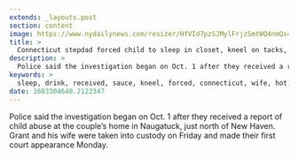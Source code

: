```yaml
--- 
extends: _layouts.post 
section: content 
image: https://www.nydailynews.com/resizer/HfVId7pzSJMylFrjzSmtWQ4nmQs=/1200x0/center/middle/cloudfront-us-east-1.images.arcpublishing.com/tronc/XZRNHOUGW5FKBKJZGR3PX4LWLY.jpg 
title: > 
  Connecticut stepdad forced child to sleep in closet, kneel on tacks, drink hot sauce: police 
description: > 
  Police said the investigation began on Oct. 1 after they received a report of child abuse at the couple’s home in Naugatuck, just north of New Haven.Grant and his wife were taken into custody on Friday and made their first court appearance Monday. 
keywords: > 
  sleep, drink, received, sauce, kneel, forced, connecticut, wife, hot, stepdad, taken, north, naugatuck, report, closet, investigation, haven, grant, oct, tacks 
date: 1603304648.2122347 
--- 
```

<div><p class=""> Police said the investigation began on Oct. 1 after they received a report of child abuse at the couple&#8217;s home in Naugatuck, just north of New Haven. Grant and his wife were taken into custody on Friday and made their first court appearance Monday.</p> </div>